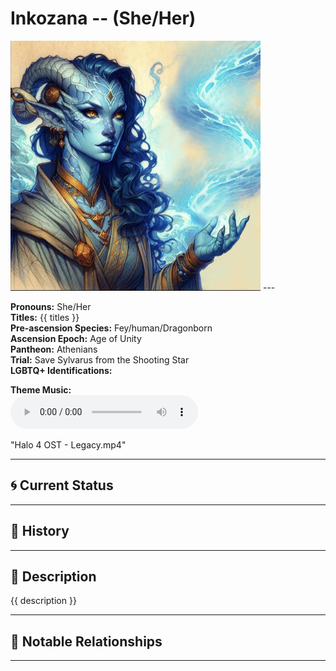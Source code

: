 # Inkozana  --  (She/Her)

<!-- Optional  -->
<img src="Inkozana.jpg" alt="Inkozana" style="width:400px;"/>
---

**Pronouns:** She/Her  
**Titles:** {{ titles }}  
**Pre-ascension Species:** Fey/human/Dragonborn  
**Ascension Epoch:** Age of Unity  
**Pantheon:** Athenians  
**Trial:** Save Sylvarus from the Shooting Star  
**LGBTQ+ Identifications:**   


**Theme Music:**  
<audio controls>
  <source src="Inkozana | Halo 4 OST - Legacy.mp4" type="audio/mpeg">
  Your browser does not support the audio element.
</audio>

"Halo 4 OST - Legacy.mp4"

---

## 🌀 Current Status


---

## 📜 History


---

## 🧠 Description
{{ description }}

---

## 🧩 Notable Relationships

---
